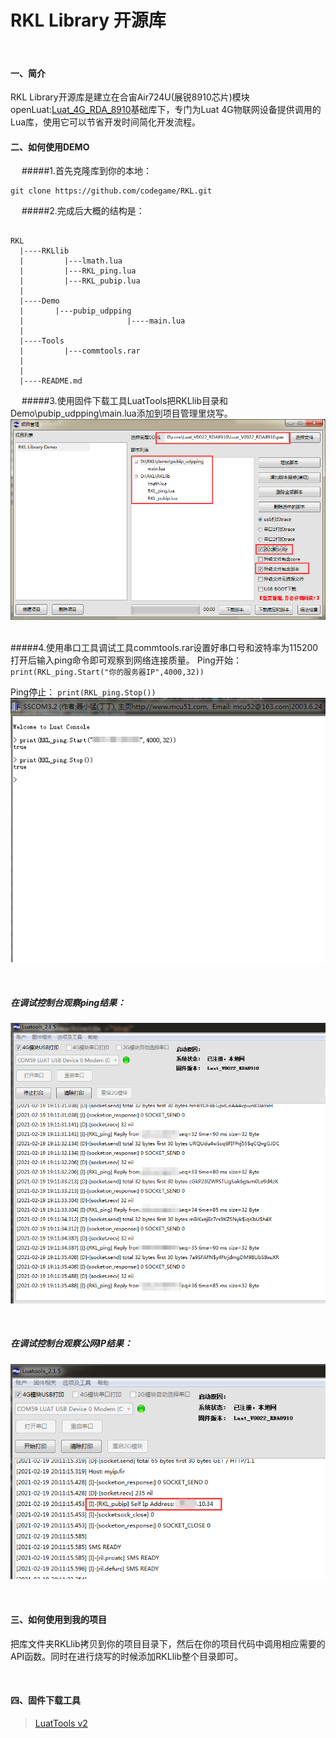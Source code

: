 RKL Library 开源库  
============

&emsp;&emsp;

#### 一、简介
  RKL Library开源库是建立在合宙Air724U(展锐8910芯片)模块openLuat:[Luat_4G_RDA_8910](https://github.com/openLuat/Luat_4G_RDA_8910)基础库下，专门为Luat 4G物联网设备提供调用的Lua库，使用它可以节省开发时间简化开发流程。


#### 二、如何使用DEMO
&emsp;
#####1.首先克隆库到你的本地：
```
git clone https://github.com/codegame/RKL.git
```
&emsp;
#####2.完成后大概的结构是：
```

RKL 
  |----RKLlib
  |         |---lmath.lua
  |         |---RKL_ping.lua
  |         |---RKL_pubip.lua
  |
  |----Demo
  |       |---pubip_udpping
  |                       |----main.lua
  |
  |----Tools
  |         |---commtools.rar
  |
  |
  |----README.md

```
&emsp;
#####3.使用固件下载工具LuatTools把RKLlib目录和Demo\pubip_udpping\main.lua添加到项目管理里烧写。
 ![Image text](https://raw.githubusercontent.com/codegame/RKL/master/doc/project.png)
&emsp;

#####4.使用串口工具调试工具commtools.rar设置好串口号和波特率为115200打开后输入ping命令即可观察到网络连接质量。
Ping开始：
`
 print(RKL_ping.Start("你的服务器IP",4000,32)) 
`

Ping停止：
`
 print(RKL_ping.Stop()) 
`
&emsp;
 ![Image text](https://raw.githubusercontent.com/codegame/RKL/master/doc/console.png)

&emsp;
 ##### 在调试控制台观察ping结果：
 ![Image text](https://raw.githubusercontent.com/codegame/RKL/master/doc/Ping.png)

&emsp;
 ##### 在调试控制台观察公网IP结果：
 ![Image text](https://raw.githubusercontent.com/codegame/RKL/master/doc/pubip.png)

&emsp;&emsp;
#### 三、如何使用到我的项目
把库文件夹RKLlib拷贝到你的项目目录下，然后在你的项目代码中调用相应需要的API函数。同时在进行烧写的时候添加RKLlib整个目录即可。

&emsp;&emsp;


#### 四、固件下载工具

> [LuatTools v2](http://openluat-luatcommunity.oss-cn-hangzhou.aliyuncs.com/attachment/20200808182655634_Luatools_v2.exe)

&emsp;&emsp;
